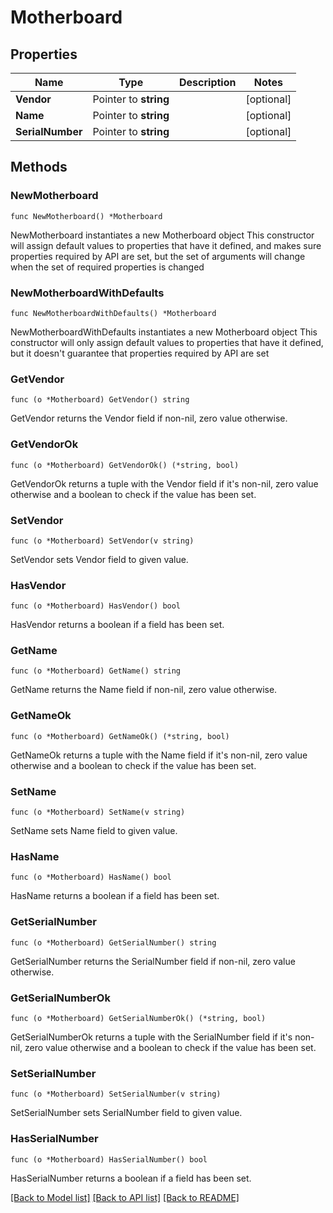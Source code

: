 # Motherboard

## Properties

Name | Type | Description | Notes
------------ | ------------- | ------------- | -------------
**Vendor** | Pointer to **string** |  | [optional] 
**Name** | Pointer to **string** |  | [optional] 
**SerialNumber** | Pointer to **string** |  | [optional] 

## Methods

### NewMotherboard

`func NewMotherboard() *Motherboard`

NewMotherboard instantiates a new Motherboard object
This constructor will assign default values to properties that have it defined,
and makes sure properties required by API are set, but the set of arguments
will change when the set of required properties is changed

### NewMotherboardWithDefaults

`func NewMotherboardWithDefaults() *Motherboard`

NewMotherboardWithDefaults instantiates a new Motherboard object
This constructor will only assign default values to properties that have it defined,
but it doesn't guarantee that properties required by API are set

### GetVendor

`func (o *Motherboard) GetVendor() string`

GetVendor returns the Vendor field if non-nil, zero value otherwise.

### GetVendorOk

`func (o *Motherboard) GetVendorOk() (*string, bool)`

GetVendorOk returns a tuple with the Vendor field if it's non-nil, zero value otherwise
and a boolean to check if the value has been set.

### SetVendor

`func (o *Motherboard) SetVendor(v string)`

SetVendor sets Vendor field to given value.

### HasVendor

`func (o *Motherboard) HasVendor() bool`

HasVendor returns a boolean if a field has been set.

### GetName

`func (o *Motherboard) GetName() string`

GetName returns the Name field if non-nil, zero value otherwise.

### GetNameOk

`func (o *Motherboard) GetNameOk() (*string, bool)`

GetNameOk returns a tuple with the Name field if it's non-nil, zero value otherwise
and a boolean to check if the value has been set.

### SetName

`func (o *Motherboard) SetName(v string)`

SetName sets Name field to given value.

### HasName

`func (o *Motherboard) HasName() bool`

HasName returns a boolean if a field has been set.

### GetSerialNumber

`func (o *Motherboard) GetSerialNumber() string`

GetSerialNumber returns the SerialNumber field if non-nil, zero value otherwise.

### GetSerialNumberOk

`func (o *Motherboard) GetSerialNumberOk() (*string, bool)`

GetSerialNumberOk returns a tuple with the SerialNumber field if it's non-nil, zero value otherwise
and a boolean to check if the value has been set.

### SetSerialNumber

`func (o *Motherboard) SetSerialNumber(v string)`

SetSerialNumber sets SerialNumber field to given value.

### HasSerialNumber

`func (o *Motherboard) HasSerialNumber() bool`

HasSerialNumber returns a boolean if a field has been set.


[[Back to Model list]](../README.md#documentation-for-models) [[Back to API list]](../README.md#documentation-for-api-endpoints) [[Back to README]](../README.md)


